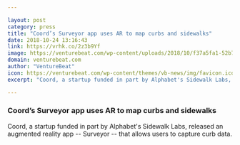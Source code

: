 ```yaml
---

layout: post
category: press
title: "Coord’s Surveyor app uses AR to map curbs and sidewalks"
date: 2018-10-24 13:16:43
link: https://vrhk.co/2z3b9Yf
image: https://venturebeat.com/wp-content/uploads/2018/10/f37a5fa1-52b7-4bce-b5e2-59a3ed61e604.png?fit=1248%2C810&strip=all
domain: venturebeat.com
author: "VentureBeat"
icon: https://venturebeat.com/wp-content/themes/vb-news/img/favicon.ico
excerpt: "Coord, a startup funded in part by Alphabet's Sidewalk Labs, released an augmented reality app -- Surveyor -- that allows users to capture curb data."

---
```


### Coord’s Surveyor app uses AR to map curbs and sidewalks

Coord, a startup funded in part by Alphabet's Sidewalk Labs, released an augmented reality app -- Surveyor -- that allows users to capture curb data.